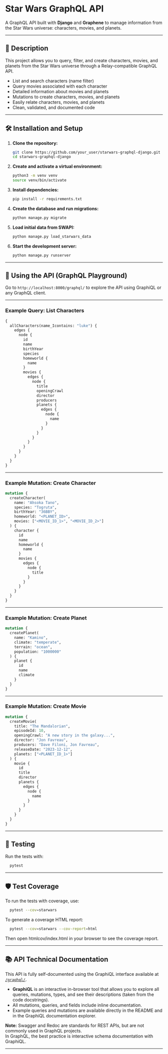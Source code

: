 
# Star Wars GraphQL API

A GraphQL API built with **Django** and **Graphene** to manage information from the Star Wars universe: characters, movies, and planets.

---

## 🚀 Description

This project allows you to query, filter, and create characters, movies, and planets from the Star Wars universe through a Relay-compatible GraphQL API.

- List and search characters (name filter)
- Query movies associated with each character
- Detailed information about movies and planets
- Mutations to create characters, movies, and planets
- Easily relate characters, movies, and planets
- Clean, validated, and documented code

---

## 🛠️ Installation and Setup

1. **Clone the repository:**
   ```bash
   git clone https://github.com/your_user/starwars-graphql-django.git
   cd starwars-graphql-django
   ```

2. **Create and activate a virtual environment:**
   ```bash
   python3 -m venv venv
   source venv/bin/activate
   ```

3. **Install dependencies:**
   ```bash
   pip install -r requirements.txt
   ```

4. **Create the database and run migrations:**
   ```bash
   python manage.py migrate
   ```

5. **Load initial data from SWAPI:**
   ```bash
   python manage.py load_starwars_data
   ```

6. **Start the development server:**
   ```bash
   python manage.py runserver
   ```

---

## 🔎 Using the API (GraphQL Playground)

Go to `http://localhost:8000/graphql/` to explore the API using GraphiQL or any GraphQL client.

---

### **Example Query: List Characters**

```graphql
{
  allCharacters(name_Icontains: "luke") {
    edges {
      node {
        id
        name
        birthYear
        species
        homeworld {
          name
        }
        movies {
          edges {
            node {
              title
              openingCrawl
              director
              producers
              planets {
                edges {
                  node {
                    name
                  }
                }
              }
            }
          }
        }
      }
    }
  }
}
```

---

### **Example Mutation: Create Character**

```graphql
mutation {
  createCharacter(
    name: "Ahsoka Tano",
    species: "Togruta",
    birthYear: "36BBY",
    homeworld: "<PLANET_ID>",
    movies: ["<MOVIE_ID_1>", "<MOVIE_ID_2>"]
  ) {
    character {
      id
      name
      homeworld {
        name
      }
      movies {
        edges {
          node {
            title
          }
        }
      }
    }
  }
}
```

---

### **Example Mutation: Create Planet**

```graphql
mutation {
  createPlanet(
    name: "Kamino",
    climate: "temperate",
    terrain: "ocean",
    population: "1000000"
  ) {
    planet {
      id
      name
      climate
    }
  }
}
```

---

### **Example Mutation: Create Movie**

```graphql
mutation {
  createMovie(
    title: "The Mandalorian",
    episodeId: 10,
    openingCrawl: "A new story in the galaxy...",
    director: "Jon Favreau",
    producers: "Dave Filoni, Jon Favreau",
    releaseDate: "2023-12-12",
    planets: ["<PLANET_ID_1>"]
  ) {
    movie {
      id
      title
      director
      planets {
        edges {
          node {
            name
          }
        }
      }
    }
  }
}
```

---

## 🧪 Testing

Run the tests with:

```bash
  pytest
```
---

## 🛡️ Test Coverage

To run the tests with coverage, use:

```bash
  pytest --cov=starwars
```

To generate a coverage HTML report:

```bash
  pytest --cov=starwars --cov-report=html
```

Then open htmlcov/index.html in your browser to see the coverage report.

---

## 📚 API Technical Documentation

This API is fully self-documented using the GraphiQL interface available at [`/graphql/`](http://localhost:8000/graphql/).

- **GraphiQL** is an interactive in-browser tool that allows you to explore all queries, mutations, types, and see their descriptions (taken from the code docstrings).
- All mutations, queries, and fields include inline documentation.
- Example queries and mutations are available directly in the README and in the GraphiQL documentation explorer.

**Note:** Swagger and Redoc are standards for REST APIs, but are not commonly used in GraphQL projects.  
In GraphQL, the best practice is interactive schema documentation with GraphiQL.

---